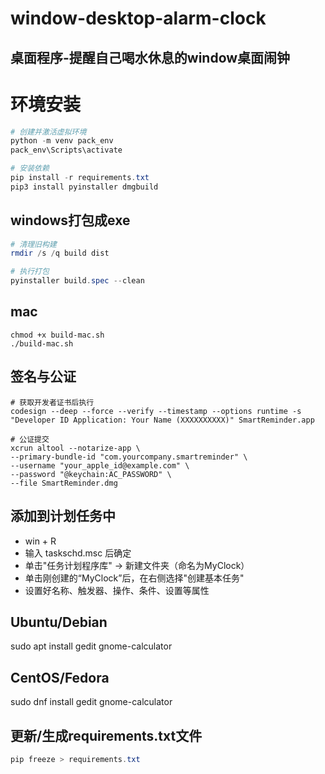 
# window-desktop-alarm-clock
## 桌面程序-提醒自己喝水休息的window桌面闹钟

# 环境安装
```powershell
# 创建并激活虚拟环境
python -m venv pack_env
pack_env\Scripts\activate

# 安装依赖
pip install -r requirements.txt
pip3 install pyinstaller dmgbuild

```

## windows打包成exe
```powershell
# 清理旧构建
rmdir /s /q build dist

# 执行打包
pyinstaller build.spec --clean
```

## mac
```command
chmod +x build-mac.sh
./build-mac.sh
```

## 签名与公证
```command
# 获取开发者证书后执行
codesign --deep --force --verify --timestamp --options runtime -s "Developer ID Application: Your Name (XXXXXXXXXX)" SmartReminder.app

# 公证提交
xcrun altool --notarize-app \
--primary-bundle-id "com.yourcompany.smartreminder" \
--username "your_apple_id@example.com" \
--password "@keychain:AC_PASSWORD" \
--file SmartReminder.dmg
```

## 添加到计划任务中
- win + R
- 输入 taskschd.msc 后确定
- 单击"任务计划程序库" → 新建文件夹（命名为MyClock）
- 单击刚创建的“MyClock”后，在右侧选择"创建基本任务"
- 设置好名称、触发器、操作、条件、设置等属性

## Ubuntu/Debian
sudo apt install gedit gnome-calculator
## CentOS/Fedora
sudo dnf install gedit gnome-calculator


## 更新/生成requirements.txt文件
```powershell
pip freeze > requirements.txt
```


